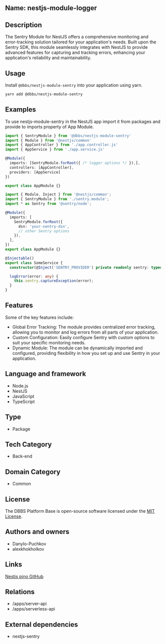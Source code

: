 ## Name: nestjs-module-logger

## Description

The Sentry Module for NestJS offers a comprehensive monitoring and error-tracking solution tailored for your application's needs. Built upon the Sentry SDK, this module seamlessly integrates with NestJS to provide advanced features for capturing and tracking errors, enhancing your application's reliability and maintainability.
## Usage

Install `@dbbs/nestjs-module-sentry` into your application using yarn.

```bash
yarn add @dbbs/nestjs-module-sentry
```

## Examples

To use nestjs-module-sentry in the NestJS app import it from packages and provide to imports property of App Module.

```ts
import { SentryModule } from '@dbbs/nestjs-module-sentry'
import { Module } from '@nestjs/common'
import { AppController } from './app.controller.js'
import { AppService } from './app.service.js'

@Module({
  imports: [SentryModule.forRoot({ /* logger options */ }),],
  controllers: [AppController],
  providers: [AppService]
})

export class AppModule {}
```

```ts
import { Module, Inject } from '@nestjs/common';
import { SentryModule } from './sentry.module';
import * as Sentry from '@sentry/node';

@Module({
  imports: [
    SentryModule.forRoot({
      dsn: 'your-sentry-dsn',
      // other Sentry options
    }),
  ],
})
export class AppModule {}

@Injectable()
export class SomeService {
  constructor(@Inject('SENTRY_PROVIDER') private readonly sentry: typeof Sentry) {}

  logError(error: any) {
    this.sentry.captureException(error);
  }
}
```

## Features

Some of the key features include:

- Global Error Tracking: The module provides centralized error tracking, allowing you to monitor and log errors from all parts of your application.
- Custom Configuration: Easily configure Sentry with custom options to suit your specific monitoring needs.
- Dynamic Module: The module can be dynamically imported and configured, providing flexibility in how you set up and use Sentry in your application.

## Language and framework

- Node.js
- NestJS
- JavaScript
- TypeScript

## Type

- Package

## Tech Category

- Back-end

## Domain Category

- Common

## License

The DBBS Platform Base is open-source software licensed under the [MIT License](LICENSE).

## Authors and owners

- Danylo-Puchkov
- alexkhokholkov

## Links

[Nestjs pino GitHub](https://github.com/iamolegga/nestjs-pino)

## Relations

- /apps/server-api
- /apps/serverless-api

## External dependencies

- nestjs-sentry
